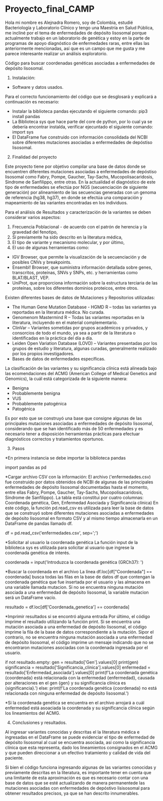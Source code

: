 # Proyecto_final_CAMP

Hola mi nombre es Alejnadra Romero, soy de Colombia, estudié Bacteriología y Laboratorio Clínico y tengo una Maestría en Salud Pública, me incliné por el tema de enfermedades de depósito lisosomal porque actualmente trabajo en un laboratorio de genética y estoy en la parte de programas de apoyo diagnóstico de enfermedades raras, entre ellas las anteriormente mencionadas, así que es un campo que me gusta y  me parece interesante realizar un análisis exploratorio.

Código para buscar coordenadas genéticas asociadas a enfermedades de depósito lisosomal.

1. Instalación: 
* Software y datos usados.

Para el correcto funcionamiento del código que se desglosará y explicará a continuación es necesario:
* Instalar la biblioteca pandas ejecutando el siguiente comando: pip3 install pandas
* La Biblioteca sys que hace parte del core de python, por lo cual ya se debería encontrar instalda, verificar ejecuntado el siguiente comando: import sys
* El DataFrame fue construido con información consolidada del NCBI sobre diferentes mutaciones asociadas a enfermedades de depóstiso lisosomal.

2. Finalidad del proyecto

Este proyecto tiene por objetivo compilar una base de datos donde se encuentren diferentes mutaciones asociadas a enfermedades de depóstiso lisosomal como Fabry, Pompe, Gaucher, Tay-Sachs, Mucopolisacaridosis, Sindrome de Sanfilippo, entre otras. En la actualidad el diagnóstico de este tipo de enfermedades se efectúa por NGS (secuenciación de siguiente generación) por alineamiento de las secuencias generadas con un genoma de referencia (hg38, hg37),  en donde se efectúa una comparación y mapeamiento de las variantes encontradas en los individuos.

Para el análisis de Resultados y caracterización de la variantes se deben considerar varios aspectos:
 1. Frecuencia Poblacional - de acuerdo con el patrón de herencia y la gravedad del fenotipo,
 2. Si previamente ha sido descrito en la literatura médica,
 3. El tipo de variante y mecanismo molecular, y por último,
 4. El uso de algunas herramientas como:

  - IGV Browser, que permite la visualización de la secuenciación y de posibles CNVs y breakpoints.
  - Ensembl! Browser, que suministra información detallada sobre genes, transcritos, proteínas, SNVs y SNPs, etc. y herramientas como BLAT/BLAST, VEP.
  - UniProt, que proporciona información sobre la estructura terciaria de las proteínas, sobre los diferentes dominios proteicos, entre otros.

Existen diferentes bases de datos de Mutaciones y Repositorios utilizadas:

* The Human Gene Mutation Database - HGMD R – todas las variantes ya reportadas en la literatura médica. No curada.
* Genomenom Mastermind R – Todas las variantes reportadas en la literatura, incluyendo en el material complementario.
* ClinVar – Variantes sometidas por grupos académicos y privados, y consorcios de todo el mundo, ya sea a partir de la literatura o identificadas en la práctica del día a día.
* Leiden Open Variation Database (LOVD) – Variantes presentadas por los grupos de estudio y literatura, algunas curadas, generalmente realizado por los propios investigadores.
* Bases de datos de enfermedades específicas.

La clasificación de las variantes y su significancia clínica está alineada bajo las ecomendaciones del ACMG (American College of Medical Genetics and Genomics), la cuál está categorizada de la siguiente manera:

- Benigna
- Probablemente benigna
- VUS
- Probablemente patogénica
- Patogénica

Es por esto que se construyó una base  que consigne algunas de las principales mutaciones asociadas a enfermedades de depósito lisosomal, considerando que se han identificado más de 50 enfermedades y es necesario tener a disposición herramientas prácticas para efectuar diagnósticos correctos y tratamientos oportunos.

3. Pasos

*En primera instancia se debe importar la biblioteca pandas

import pandas as pd 

*Cargar archivo CSV con la información:
El archivo ('enfermedades.csv) fue construido por datos obtenidos de NCBI de algunas de las principales enfermedades de depósito lisosomal documentadas hasta el momento, entre ellas Fabry, Pompe, Gaucher, Tay-Sachs, Mucopolisacaridosis, Sindrome de Sanfilippo). La tabla está constitui por cuatro columnas: Coordenada genética, Gen, Enfermedad Asociada y Significancía clínica)
En este código, la función pd.read_csv es utilizada para leer la base de datos que se construyó sobre diferentes mutaciones  asociadas a enfermedades de depósito lisosomal en formato CSV y al mismo tiempo almacenarla en un DataFrame de pandas llamado df. 

df = pd.read_csv('enfermedades.csv', sep=';') 
 
*Solicitar al usuario la coordenada genética 
La función input de la biblioteca sys es utilizada para solicitar al usuario que ingrese la coordenada genética de interés.

coordenada = input('Introduzca la coordenada genética (GRCh37): ') 
 
*Buscar la coordenada en el archivo 
La línea df.loc[df["Coordenada"] == coordenada] busca todas las filas en la base de datos df que contengan la coordenada genética que fue insertada por el usuario y las almacena en una variable llamada mutacion. Si no se encuentra ninguna mutación asociada a una enfermedad de depósito lisosomal, la variable mutacion será un DataFrame vacío.

resultado = df.loc[df['Coordenada_genetica'] == coordenada] 
 
*Imprimir resultados si se encontró alguna entrada 
Por último, el código imprime el resultado utilizando la función print. Si se encuentra una mutación asociada a una enfermedad de depósito lisosomal, el código imprime la fila de la base de datos correspondiente a la mutación. Sipor el contrario, no se encuentra ninguna mutación asociada a una enfermedad de depósito lisosomal, el código imprime un mensaje indicando que no se encontraron mutaciones asociadas con la coordenada ingresada por el usuario.

if not resultado.empty: 
    gen = resultado['Gen'].values[0] 
    print(gen)
    significancia = resultado['Significancia_clinica'].values[0] 
    enfermedad = resultado['Enfermedad_asociada'].values[0] 
    print(f'La coordenada genética {coordenada} está relacionada con la enfermedad {enfermedad}, causada por alteraciones en el gen {gen} y su significancia clínica es {significancia}.') 
else: 
    print(f'La coordenada genética {coordenada} no está relacionada con ninguna enfermedad de depósito lisosomal.')
    
 *Si la coordenada genética se encuentra en el archivo arrojará a cuál enfermedad está asoaciada la coordenada y su significancia clínica según los lineamientos del ACMG.

4. Conclusiones y resultados.

Al ingresar variantes conocidas y descritas el la literatura médica e ingresadas en el DataFrame se puede evidenciar el tipo de enfermedad de depósito lisosomal al cual se encuentra asociada, así como la significancia clínica que esta representa, dado los lineamientos consignados en el ACMG y que pueden direccionar a un efectivo tratamiento y calidad de vida del paciente. 

Si bien el código funciona ingresando algunas de las variantes conocidas y previamente descritas en la literatura, es importante tener en cuenta que una limitante de esta aproximación es que es necesario contar con una base de datos que se esté actualizando de manera permanentede las mutaciones asociadas con enfermedades de depóstivo lisisosomal para obtener resultados precisos, ya que se han descrito innumerables.






















